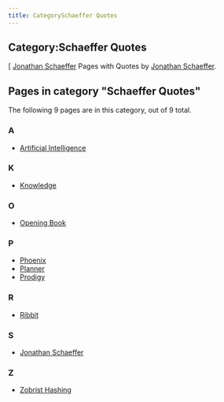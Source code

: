 ```yaml
---
title: CategorySchaeffer Quotes
---
```

## Category:Schaeffer Quotes



\[ [Jonathan Schaeffer](Jonathan_Schaeffer "Jonathan Schaeffer")
Pages with Quotes by [Jonathan Schaeffer](Jonathan_Schaeffer "Jonathan Schaeffer").

## Pages in category "Schaeffer Quotes"

The following 9 pages are in this category, out of 9 total.

### A

- [Artificial Intelligence](Artificial_Intelligence "Artificial Intelligence")

### K

- [Knowledge](Knowledge "Knowledge")

### O

- [Opening Book](Opening_Book "Opening Book")

### P

- [Phoenix](Phoenix "Phoenix")
- [Planner](Planner "Planner")
- [Prodigy](Prodigy "Prodigy")

### R

- [Ribbit](Ribbit "Ribbit")

### S

- [Jonathan Schaeffer](Jonathan_Schaeffer "Jonathan Schaeffer")

### Z

- [Zobrist Hashing](Zobrist_Hashing "Zobrist Hashing")

